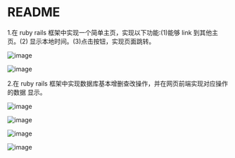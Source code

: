 # README

1.在 ruby rails 框架中实现一个简单主页，实现以下功能:(1)能够 link 到其他主页。(2) 显示本地时间。(3)点击按钮，实现页面跳转。

![image](https://github.com/LRyanX/SoftEngineer_homework/raw/master/images-folder/1.png)

![image](https://github.com/LRyanX/SoftEngineer_homework/raw/master/images-folder/2.png)

2.在 ruby rails 框架中实现数据库基本增删查改操作，并在网页前端实现对应操作的数据 显示。

![image](https://github.com/LRyanX/SoftEngineer_homework/raw/master/images-folder/3.png)

![image](https://github.com/LRyanX/SoftEngineer_homework/raw/master/images-folder/4.png)

![image](https://github.com/LRyanX/SoftEngineer_homework/raw/master/images-folder/4.png)

![image](https://github.com/LRyanX/SoftEngineer_homework/raw/master/images-folder/6.png)

